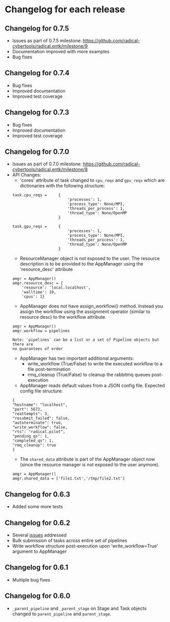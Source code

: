 # Changelog for each release

## Changelog for 0.7.5

* Issues as part of 0.7.5 milestone: https://github.com/radical-cybertools/radical.entk/milestone/9
* Documentation improved with more examples
* Bug fixes

## Changelog for 0.7.4

* Bug fixes
* Improved documentation
* Improved test coverage

## Changelog for 0.7.3

* Bug fixes
* Improved documentation
* Improved test coverage

## Changelog for 0.7.0

* Issues as part of 0.7.0 milestone: https://github.com/radical-cybertools/radical.entk/milestone/8
* API Changes:
    * 'cores' attribute of task changed to `cpu_reqs` and `gpu_reqs` which are 
    dictionaries with the following structure:
    ```
    task.cpu_reqs =     {
                            'processes': 1,
                            'process_type': None/MPI,
                            'threads_per_process': 1,
                            'thread_type': None/OpenMP
                        }

    task.gpu_reqs =     {
                            'processes': 1,
                            'process_type': None/MPI,
                            'threads_per_process': 1,
                            'thread_type': None/OpenMP
                        }
    ```
    * ResourceManager object is not exposed to the user. The resource 
    description is to be provided to the AppManager using the 'resource_desc'
    attribute
    ```
    amgr = AppManager()
    amgr.resource_desc = {
        'resource': 'local.localhost',
        'walltime': 10,
        'cpus': 1}
    ```
    * AppManager does not have assign_workflow() method. Instead you assign the
    workflow using the assignment operator (similar to resource desc) to the 
    workflow attribute.
    ```
    amgr = AppManager()
    amgr.workflow = pipelines
    ```
      Note: `pipelines` can be a list or a set of Pipeline objects but there are
      no guarantees of order
    * AppManager has two important additional arguments:
        * write_workflow (True/False) to write the executed workflow to a file post-termination
        * rmq_cleanup (True/False) to cleanup the rabbitmq queues post-execution
    * AppManager reads default values from a JSON config file. Expected config file structure:
    ```
    {    
    "hostname": "localhost",
    "port": 5672,
    "reattempts": 3,
    "resubmit_failed": false,
    "autoterminate": true,
    "write_workflow": false,
    "rts": "radical.pilot",
    "pending_qs": 1,
    "completed_qs": 1,
    "rmq_cleanup": true
    }
    ```
    * The ``shared_data`` attribute is part of the AppManager object now (since the resource manager is not exposed to
    the user anymore).
    ```
    amgr = AppManager()
    amgr.shared_data = ['file1.txt','/tmp/file2.txt']
    ```
    
    
## Changelog for 0.6.3

* Added some more tests

## Changelog for 0.6.2

* Several [issues](https://github.com/radical-cybertools/radical.entk/issues?q=is%3Aopen+is%3Aissue+milestone%3A%22Release+0.6.2%22) addressed
* Bulk submission of tasks across entire set of pipelines 
* Write workflow structure post-execution upon 'write_workflow=True' argument to AppManager


## Changelog for 0.6.1

* Multiple bug fixes

## Changelog for 0.6.0

* ```_parent_pipeline``` and ```_parent_stage``` on Stage and Task objects
changed to ```parent_pipeline``` and ```parent_stage```.

